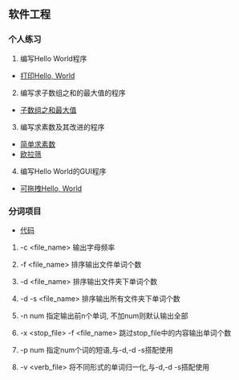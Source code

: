 ## 软件工程 

### 个人练习
1. 编写Hello World程序

+ [打印Hello, World](practice/HelloWorld.java)

2. 编写求子数组之和的最大值的程序

+ [子数组之和最大值](practice/FindMaxInterval.java)

3. 编写求素数及其改进的程序

+ [简单求素数](practice/GetPrime.java)
+ [欧拉筛](practice/GetPrimeImprove.java)

4. 编写Hello World的GUI程序

+ [可拖拽Hello, World](practice/GUIHelloWorld.java)

### 分词项目

+ [代码](selfProject/src/com/ctgu/book)

1. -c <file_name> 输出字母频率

2. -f <file_name> 排序输出文件单词个数

3. -d <file_name> 排序输出文件夹下单词个数

4. -d -s <file_name> 排序输出所有文件夹下单词个数

4. -n num 指定输出前n个单词, 不加num则默认输出全部

5. -x <stop_file> -f <file_name> 跳过stop_file中的内容输出单词个数

6. -p num 指定num个词的短语,与-d,-d -s搭配使用

7. -v <verb_file> 将不同形式的单词归一化,与-d,-d -s搭配使用
